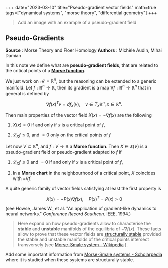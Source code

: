 +++
date="2023-03-10"
title="Pseudo-gradient vector fields"
math=true
tags=["dynamical systems", "morse theory", "differential geometry"]
+++

> Add an image with an example of a pseudo-gradient field

## Pseudo-Gradients
**Source** : Morse Theory and Floer Homology
**Authors** : Michèle Audin, Mihai Damian

In this note we define what are **pseudo-gradient fields**, that are related to the critical points of a **[Morse function](/posts/morse-function)**.

We just work on $\mathcal{M}=\mathbb{R}^n$, but the reasoning can be extended to a generic manifold. Let $f:\mathbb{R}^n\rightarrow\mathbb{R}$, then its gradient is a map $\nabla f:\mathbb{R}^n\rightarrow\mathbb{R}^n$ that in general is defined by

$$
\nabla f(x)^Tv = df_x(v),\quad v\in T_x\mathbb{R}^n,\,x\in\mathbb{R}^n.
$$

Then main properties of the vector field $X(x)=-\nabla f(x)$ are the following

1. $X(x)=0$ if and only if $x$ is a critical point of $f$,
  
2. $\mathcal{L}_Xf \leq 0$, and $=0$ only on the critical points of $f$
  

Let now $V\subset \mathbb{R}^n$, and $f:V\rightarrow\mathbb{R}$ a **Morse function**. Then $X\in\mathfrak{X}(V)$ is a pseudo-gradient field or pseudo-gradient adapted to $f$ if

1. $\mathcal{L}_X f\leq 0$ and $=0$ if and only if $x$ is a critical point of $f$,
  
2. In a **Morse chart** in the neighbourhood of a critical point, $X$ coincides with $-\nabla f$.
  

A quite generic family of vector fields satisfying at least the first property is

$$
X(x) = -P(x)\nabla f(x),\quad P(x)^T=P(x)>0
$$

(see Howse, James W., et al. "An application of gradient-like dynamics to neural networks." *Conference Record Southcon*. IEEE, 1994.)

> Here expand on how pseudo-gradients allow to characterise the **stable** and **unstable** manifolds of the equilibria of $-\nabla f(x)$. These facts allow to prove that these vector fields are [structurally stable](/posts/structural-stability) provided the stable and unstable manifolds of the critical points intersect transversely (see [Morse–Smale system - Wikipedia](https://en.wikipedia.org/wiki/Morse%E2%80%93Smale_system#:~:text=Any%20Morse%20function%20f%20on,form%20a%20Morse%E2%80%93Smale%20system.) ).

Add some important information from [Morse-Smale systems - Scholarpedia](http://www.scholarpedia.org/article/Morse-Smale_systems) where it is studied when these systems are structurally stable.